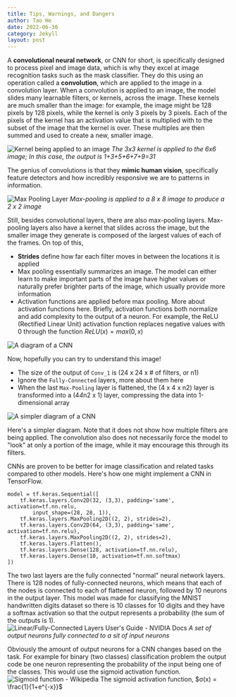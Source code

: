 ```yaml
---
title: Tips, Warnings, and Dangers
author: Tao He
date: 2022-06-30
category: Jekyll
layout: post
---
```


A **convolutional neural network**, or CNN for short, is specifically designed to process pixel and image data, which is why they excel at image recognition tasks such as the mask classifier. They do this using an operation called a **convolution**, which are applied to the image in a convolution layer. When a convolution is applied to an image, the model slides many learnable filters, or kernels, across the image. These kernels are much smaller than the image: for example, the image might be 128 pixels by 128 pixels, while the kernel is only 3 pixels by 3 pixels. Each of the pixels of the kernel has an activation value that is multiplied with to the subset of the image that the kernel is over. These multiples are then summed and used to create a new, smaller image.

![Kernel being applied to an image](https://anhreynolds.com/img/cnn.png)
*The 3x3 kernel is applied to the 6x6 image; In this case, the output is 1+3+5+6+7+9=31*

The genius of convolutions is that they **mimic human vision**, specifically feature detectors and how incredibly responsive we are to patterns in information. 

![Max Pooling Layer](https://media.geeksforgeeks.org/wp-content/uploads/20190721025744/Screenshot-2019-07-21-at-2.57.13-AM.png)
*Max-pooling is applied to a 8 x 8 image to produce a 2 x 2 image*

Still, besides convolutional layers, there are also max-pooling layers. Max-pooling layers also have a kernel that slides across the image, but the smaller image they generate is composed of the largest values of each of the frames. On top of this,

 - **Strides** define how far each filter moves in between the locations it is applied
 - Max pooling essentially summarizes an image. The model can either learn to make important parts of the image have higher values or naturally prefer brighter parts of the image, which usually provide more information
  - Activation functions are applied before max pooling. More about activation functions here. Briefly, activation functions both normalize and add complexity to the output of a neuron. For example, the ReLU (Rectified Linear Unit) activation function replaces negative values with 0 through the function $ReLU(x) = max(0,x)$
 
![A diagram of a CNN](https://miro.medium.com/v2/resize:fit:1400/1*uAeANQIOQPqWZnnuH-VEyw.jpeg)

Now, hopefully you can try to understand this image!
 - The size of the output of `Conv_1` is (24 x 24 x # of filters, or n1)
 - Ignore the `Fully-Connected` layers, more about them here
 - When the last `Max-Pooling` layer is flattened, the (4 x 4 x n2) layer is transformed into a (4*4*n2 x 1) layer, compressing the data into 1-dimensional array

![A simpler diagram of a CNN](https://miro.medium.com/v2/resize:fit:1400/1*vkQ0hXDaQv57sALXAJquxA.jpeg)

Here's a simpler diagram. Note that it does not show how multiple filters are being applied. The convolution also does not necessarily force the model to "look" at only a portion of the image, while it may encourage this through its filters.

CNNs are proven to be better for image classification and related tasks compared to other models. Here's how one might implement a CNN in TensorFlow.
```
model = tf.keras.Sequential([
	tf.keras.layers.Conv2D(32, (3,3), padding='same', activation=tf.nn.relu,
		input_shape=(28, 28, 1)),
	tf.keras.layers.MaxPooling2D((2, 2), strides=2),
	tf.keras.layers.Conv2D(64, (3,3), padding='same', activation=tf.nn.relu),
	tf.keras.layers.MaxPooling2D((2, 2), strides=2),
	tf.keras.layers.Flatten(),
	tf.keras.layers.Dense(128, activation=tf.nn.relu),
	tf.keras.layers.Dense(10, activation=tf.nn.softmax)
])
```
The two last layers are the fully connected "normal" neural network layers. There is 128 nodes of fully-connected neurons, which means that each of the nodes is connected to each of flattened neuron, followed by 10 neurons in the output layer. This model was made for classifying the MNIST handwritten digits dataset so there is 10 classes for 10 digits and they have a softmax activation so that the output represents a probability (the sum of the outputs is 1).
![Linear/Fully-Connected Layers User's Guide - NVIDIA Docs](https://docscontent.nvidia.com/dita/00000186-1a08-d34f-a596-3f291b140000/deeplearning/performance/dl-performance-fully-connected/graphics/fc-layer.svg)
*A set of output neurons fully connected to a sit of input neurons*

Obviously the amount of output neurons for a CNN changes based on the task. For example for binary (two classes) classification problem the output code be one neuron representing the probability of the input being one of the classes. This would use the sigmoid activation function.
![Sigmoid function - Wikipedia](https://upload.wikimedia.org/wikipedia/commons/thumb/8/88/Logistic-curve.svg/1200px-Logistic-curve.svg.png)
The sigmoid activation function, $σ(x) = \frac{1}{1+e^{-x}}$